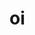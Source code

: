 <html>

<head>
  <link href="https://fonts.googleapis.com/css2?family=Baloo+2:wght@500;600;700;800&display=swap" rel="stylesheet">
</head>

<body>
    <h1 style="font-family: "Baloo 2", cursive"> oi </h1>
</body>

</html>
